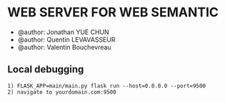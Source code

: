 # WEB SERVER FOR WEB SEMANTIC

- @author: Jonathan YUE CHUN
- @author: Quentin LEVAVASSEUR
- @author: Valentin Bouchevreau

## Local debugging

    1) FLASK_APP=main/main.py flask run --host=0.0.0.0 --port=9500 
    2) navigate to yourdomain.com:9500